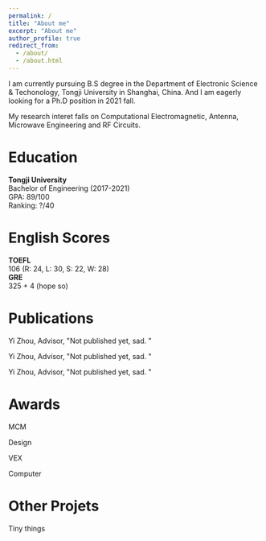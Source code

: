 ```yaml
---
permalink: /
title: "About me"
excerpt: "About me"
author_profile: true
redirect_from: 
  - /about/
  - /about.html
---
```


I am currently pursuing B.S degree in the Department of Electronic Science & Techonology, Tongji University in Shanghai, China. And I am eagerly looking for a Ph.D position in 2021 fall.

My research interet falls on Computational Electromagnetic, Antenna, Microwave Engineering and RF Circuits.

# Education
**Tongji University**  
Bachelor of Engineering (2017-2021)  
GPA: 89/100  
Ranking: ?/40  

# English Scores  
**TOEFL**  
106 (R: 24, L: 30, S: 22, W: 28)  
**GRE**  
325 + 4 (hope so)

# Publications
Yi Zhou, Advisor, "Not published yet, sad. "

Yi Zhou, Advisor, "Not published yet, sad. "

Yi Zhou, Advisor, "Not published yet, sad. "

# Awards
MCM

Design

VEX

Computer

# Other Projets
Tiny things
